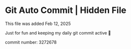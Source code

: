 # Git Auto Commit | Hidden File

This file was added Feb 12, 2025

Just for fun and keeping my daily git commit active 🤪

commit number: 3272678

